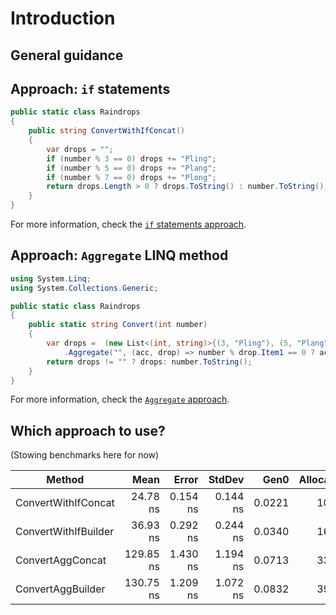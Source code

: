 # Introduction

## General guidance

## Approach: `if` statements

```csharp
public static class Raindrops
{
    public string ConvertWithIfConcat()
    {
        var drops = "";
        if (number % 3 == 0) drops += "Pling";
        if (number % 5 == 0) drops += "Plang";
        if (number % 7 == 0) drops += "Plong";
        return drops.Length > 0 ? drops.ToString() : number.ToString();
    }
}
```

For more information, check the [`if` statements approach][approach-if-statements].

## Approach: `Aggregate` LINQ method

```csharp
using System.Linq;
using System.Collections.Generic;

public static class Raindrops
{
    public static string Convert(int number)
    {
        var drops =  (new List<(int, string)>{(3, "Pling"), (5, "Plang"), (7, "Plong")})
            .Aggregate("", (acc, drop) => number % drop.Item1 == 0 ? acc + drop.Item2: acc);
        return drops != "" ? drops: number.ToString();
    }
}
```

For more information, check the [`Aggregate` approach][approach-aggregate].

## Which approach to use?

(Stowing benchmarks here for now)

|               Method |      Mean |    Error |   StdDev |   Gen0 | Allocated |
|--------------------- |----------:|---------:|---------:|-------:|----------:|
|  ConvertWithIfConcat |  24.78 ns | 0.154 ns | 0.144 ns | 0.0221 |     104 B |
| ConvertWithIfBuilder |  36.93 ns | 0.292 ns | 0.244 ns | 0.0340 |     160 B |
|     ConvertAggConcat | 129.85 ns | 1.430 ns | 1.194 ns | 0.0713 |     336 B |
|    ConvertAggBuilder | 130.75 ns | 1.209 ns | 1.072 ns | 0.0832 |     392 B |

[approach-if-statements]: https://exercism.org/tracks/csharp/exercises/raindrops/approaches/if-statements
[approach-aggregate]: https://exercism.org/tracks/csharp/exercises/raindrops/approaches/aggregate
